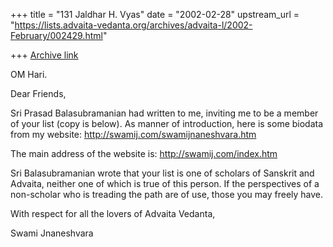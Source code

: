 +++
title = "131 Jaldhar H. Vyas"
date = "2002-02-28"
upstream_url = "https://lists.advaita-vedanta.org/archives/advaita-l/2002-February/002429.html"

+++
[Archive link](https://lists.advaita-vedanta.org/archives/advaita-l/2002-February/002429.html)

OM Hari.

Dear Friends,

Sri Prasad Balasubramanian had written to me, inviting
me to be a member of your list (copy is below). As
manner of introduction, here is some biodata from my
website:
http://swamij.com/swamijnaneshvara.htm

The main address of the website is:
http://swamij.com/index.htm

Sri Balasubramanian wrote that your list is one of
scholars of Sanskrit and Advaita, neither one of which
is true of this person. If the perspectives of a
non-scholar who is treading the path are of use, those
you may freely have.

With respect for all the lovers of Advaita Vedanta,

Swami Jnaneshvara

